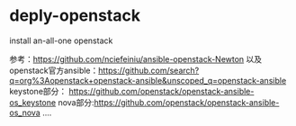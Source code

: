 # deply-openstack
install an-all-one openstack

参考：https://github.com/nciefeiniu/ansible-openstack-Newton
     以及openstack官方ansible：https://github.com/search?q=org%3Aopenstack+openstack-ansible&unscoped_q=openstack-ansible
         keystone部分： https://github.com/openstack/openstack-ansible-os_keystone
         nova部分:https://github.com/openstack/openstack-ansible-os_nova
         ....


